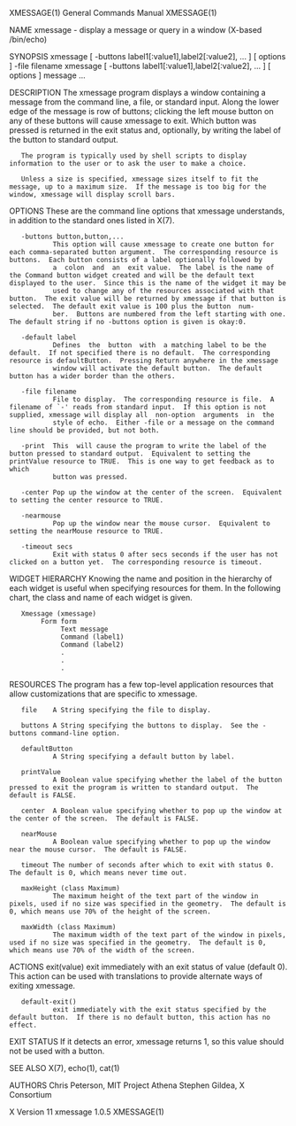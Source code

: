 XMESSAGE(1)                                                                                General Commands Manual                                                                                XMESSAGE(1)

NAME
       xmessage - display a message or query in a window (X-based /bin/echo)

SYNOPSIS
       xmessage [ -buttons label1[:value1],label2[:value2], ...  ] [ options ] -file filename
       xmessage [ -buttons label1[:value1],label2[:value2], ...  ] [ options ] message ...

DESCRIPTION
       The  xmessage  program displays a window containing a message from the command line, a file, or standard input.  Along the lower edge of the message is row of buttons; clicking the left mouse button
       on any of these buttons will cause xmessage to exit.  Which button was pressed is returned in the exit status and, optionally, by writing the label of the button to standard output.

       The program is typically used by shell scripts to display information to the user or to ask the user to make a choice.

       Unless a size is specified, xmessage sizes itself to fit the message, up to a maximum size.  If the message is too big for the window, xmessage will display scroll bars.

OPTIONS
       These are the command line options that xmessage understands, in addition to the standard ones listed in X(7).

       -buttons button,button,...
               This option will cause xmessage to create one button for each comma-separated button argument.  The corresponding resource is buttons.  Each button consists of a label optionally followed by
               a  colon  and  an  exit value.  The label is the name of the Command button widget created and will be the default text displayed to the user.  Since this is the name of the widget it may be
               used to change any of the resources associated with that button.  The exit value will be returned by xmessage if that button is selected.  The default exit value is 100 plus the button  num‐
               ber.  Buttons are numbered from the left starting with one.  The default string if no -buttons option is given is okay:0.

       -default label
               Defines  the  button  with  a matching label to be the default.  If not specified there is no default.  The corresponding resource is defaultButton.  Pressing Return anywhere in the xmessage
               window will activate the default button.  The default button has a wider border than the others.

       -file filename
               File to display.  The corresponding resource is file.  A filename of `-' reads from standard input.  If this option is not supplied, xmessage will display all  non-option  arguments  in  the
               style of echo.  Either -file or a message on the command line should be provided, but not both.

       -print  This  will cause the program to write the label of the button pressed to standard output.  Equivalent to setting the printValue resource to TRUE.  This is one way to get feedback as to which
               button was pressed.

       -center Pop up the window at the center of the screen.  Equivalent to setting the center resource to TRUE.

       -nearmouse
               Pop up the window near the mouse cursor.  Equivalent to setting the nearMouse resource to TRUE.

       -timeout secs
               Exit with status 0 after secs seconds if the user has not clicked on a button yet.  The corresponding resource is timeout.

WIDGET HIERARCHY
       Knowing the name and position in the hierarchy of each widget is useful when specifying resources for them.  In the following chart, the class and name of each widget is given.

       Xmessage (xmessage)
            Form form
                 Text message
                 Command (label1)
                 Command (label2)
                 .
                 .
                 .

RESOURCES
       The program has a few top-level application resources that allow customizations that are specific to xmessage.

       file    A String specifying the file to display.

       buttons A String specifying the buttons to display.  See the -buttons command-line option.

       defaultButton
               A String specifying a default button by label.

       printValue
               A Boolean value specifying whether the label of the button pressed to exit the program is written to standard output.  The default is FALSE.

       center  A Boolean value specifying whether to pop up the window at the center of the screen.  The default is FALSE.

       nearMouse
               A Boolean value specifying whether to pop up the window near the mouse cursor.  The default is FALSE.

       timeout The number of seconds after which to exit with status 0.  The default is 0, which means never time out.

       maxHeight (class Maximum)
               The maximum height of the text part of the window in pixels, used if no size was specified in the geometry.  The default is 0, which means use 70% of the height of the screen.

       maxWidth (class Maximum)
               The maximum width of the text part of the window in pixels, used if no size was specified in the geometry.  The default is 0, which means use 70% of the width of the screen.

ACTIONS
       exit(value)
               exit immediately with an exit status of value (default 0).  This action can be used with translations to provide alternate ways of exiting xmessage.

       default-exit()
               exit immediately with the exit status specified by the default button.  If there is no default button, this action has no effect.

EXIT STATUS
       If it detects an error, xmessage returns 1, so this value should not be used with a button.

SEE ALSO
       X(7), echo(1), cat(1)

AUTHORS
       Chris Peterson, MIT Project Athena
       Stephen Gildea, X Consortium

X Version 11                                                                                    xmessage 1.0.5                                                                                    XMESSAGE(1)
